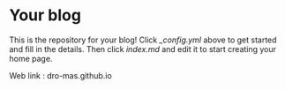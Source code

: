 # Your blog

This is the repository for your blog! Click *_config.yml* above to get started and fill in the details. Then click *index.md* and edit it to start creating your home page.

Web link : dro-mas.github.io

